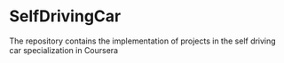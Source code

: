 # SelfDrivingCar
The repository contains the implementation of projects in the self driving car specialization in Coursera
